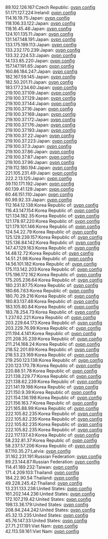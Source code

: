 89.102.126.167:Czech Republic: [ovpn config](vpn/89_102_126_167.ovpn)  
51.171.127.224:Ireland: [ovpn config](vpn/51_171_127_224.ovpn)  
114.16.19.75:Japan: [ovpn config](vpn/114_16_19_75.ovpn)  
118.106.33.122:Japan: [ovpn config](vpn/118_106_33_122.ovpn)  
118.16.45.48:Japan: [ovpn config](vpn/118_16_45_48.ovpn)  
124.101.135.11:Japan: [ovpn config](vpn/124_101_135_11.ovpn)  
131.147.148.191:Japan: [ovpn config](vpn/131_147_148_191.ovpn)  
133.175.199.113:Japan: [ovpn config](vpn/133_175_199_113.ovpn)  
133.232.170.239:Japan: [ovpn config](vpn/133_232_170_239.ovpn)  
133.32.224.53:Japan: [ovpn config](vpn/133_32_224_53.ovpn)  
14.133.85.220:Japan: [ovpn config](vpn/14_133_85_220.ovpn)  
157.147.191.65:Japan: [ovpn config](vpn/157_147_191_65.ovpn)  
160.86.184.247:Japan: [ovpn config](vpn/160_86_184_247.ovpn)  
182.167.59.145:Japan: [ovpn config](vpn/182_167_59_145.ovpn)  
182.50.201.11:Japan: [ovpn config](vpn/182_50_201_11.ovpn)  
183.177.234.60:Japan: [ovpn config](vpn/183_177_234_60.ovpn)  
219.100.37.109:Japan: [ovpn config](vpn/219_100_37_109.ovpn)  
219.100.37.129:Japan: [ovpn config](vpn/219_100_37_129.ovpn)  
219.100.37.144:Japan: [ovpn config](vpn/219_100_37_144.ovpn)  
219.100.37.16:Japan: [ovpn config](vpn/219_100_37_16.ovpn)  
219.100.37.169:Japan: [ovpn config](vpn/219_100_37_169.ovpn)  
219.100.37.172:Japan: [ovpn config](vpn/219_100_37_172.ovpn)  
219.100.37.176:Japan: [ovpn config](vpn/219_100_37_176.ovpn)  
219.100.37.193:Japan: [ovpn config](vpn/219_100_37_193.ovpn)  
219.100.37.22:Japan: [ovpn config](vpn/219_100_37_22.ovpn)  
219.100.37.223:Japan: [ovpn config](vpn/219_100_37_223.ovpn)  
219.100.37.3:Japan: [ovpn config](vpn/219_100_37_3.ovpn)  
219.100.37.86:Japan: [ovpn config](vpn/219_100_37_86.ovpn)  
219.100.37.87:Japan: [ovpn config](vpn/219_100_37_87.ovpn)  
219.100.37.96:Japan: [ovpn config](vpn/219_100_37_96.ovpn)  
219.112.180.194:Japan: [ovpn config](vpn/219_112_180_194.ovpn)  
221.105.231.49:Japan: [ovpn config](vpn/221_105_231_49.ovpn)  
222.2.13.125:Japan: [ovpn config](vpn/222_2_13_125.ovpn)  
39.110.171.192:Japan: [ovpn config](vpn/39_110_171_192.ovpn)  
60.139.41.128:Japan: [ovpn config](vpn/60_139_41_128.ovpn)  
60.46.151.110:Japan: [ovpn config](vpn/60_46_151_110.ovpn)  
60.99.92.33:Japan: [ovpn config](vpn/60_99_92_33.ovpn)  
112.164.12.138:Korea Republic of: [ovpn config](vpn/112_164_12_138.ovpn)  
116.43.147.154:Korea Republic of: [ovpn config](vpn/116_43_147_154.ovpn)  
121.134.182.35:Korea Republic of: [ovpn config](vpn/121_134_182_35.ovpn)  
121.178.97.220:Korea Republic of: [ovpn config](vpn/121_178_97_220.ovpn)  
121.179.101.146:Korea Republic of: [ovpn config](vpn/121_179_101_146.ovpn)  
124.54.22.79:Korea Republic of: [ovpn config](vpn/124_54_22_79.ovpn)  
125.129.239.157:Korea Republic of: [ovpn config](vpn/125_129_239_157.ovpn)  
125.136.84.142:Korea Republic of: [ovpn config](vpn/125_136_84_142.ovpn)  
147.47.129.163:Korea Republic of: [ovpn config](vpn/147_47_129_163.ovpn)  
14.48.12.72:Korea Republic of: [ovpn config](vpn/14_48_12_72.ovpn)  
14.51.21.98:Korea Republic of: [ovpn config](vpn/14_51_21_98.ovpn)  
14.56.101.182:Korea Republic of: [ovpn config](vpn/14_56_101_182.ovpn)  
175.113.142.203:Korea Republic of: [ovpn config](vpn/175_113_142_203.ovpn)  
175.196.172.162:Korea Republic of: [ovpn config](vpn/175_196_172_162.ovpn)  
175.205.236.64:Korea Republic of: [ovpn config](vpn/175_205_236_64.ovpn)  
180.231.87.75:Korea Republic of: [ovpn config](vpn/180_231_87_75.ovpn)  
180.66.7.63:Korea Republic of: [ovpn config](vpn/180_66_7_63.ovpn)  
180.70.29.216:Korea Republic of: [ovpn config](vpn/180_70_29_216.ovpn)  
180.83.137.48:Korea Republic of: [ovpn config](vpn/180_83_137_48.ovpn)  
183.105.80.84:Korea Republic of: [ovpn config](vpn/183_105_80_84.ovpn)  
183.78.254.73:Korea Republic of: [ovpn config](vpn/183_78_254_73.ovpn)  
1.237.62.221:Korea Republic of: [ovpn config](vpn/1_237_62_221.ovpn)  
203.229.64.173:Korea Republic of: [ovpn config](vpn/203_229_64_173.ovpn)  
203.229.76.99:Korea Republic of: [ovpn config](vpn/203_229_76_99.ovpn)  
211.194.4.141:Korea Republic of: [ovpn config](vpn/211_194_4_141.ovpn)  
211.208.35.239:Korea Republic of: [ovpn config](vpn/211_208_35_239.ovpn)  
211.214.168.24:Korea Republic of: [ovpn config](vpn/211_214_168_24.ovpn)  
218.52.201.69:Korea Republic of: [ovpn config](vpn/218_52_201_69.ovpn)  
218.53.23.169:Korea Republic of: [ovpn config](vpn/218_53_23_169.ovpn)  
219.250.123.138:Korea Republic of: [ovpn config](vpn/219_250_123_138.ovpn)  
220.123.170.78:Korea Republic of: [ovpn config](vpn/220_123_170_78.ovpn)  
220.88.51.78:Korea Republic of: [ovpn config](vpn/220_88_51_78.ovpn)  
221.138.229.77:Korea Republic of: [ovpn config](vpn/221_138_229_77.ovpn)  
221.138.62.239:Korea Republic of: [ovpn config](vpn/221_138_62_239.ovpn)  
221.141.19.198:Korea Republic of: [ovpn config](vpn/221_141_19_198.ovpn)  
221.150.9.39:Korea Republic of: [ovpn config](vpn/221_150_9_39.ovpn)  
221.154.136.198:Korea Republic of: [ovpn config](vpn/221_154_136_198.ovpn)  
221.156.163.7:Korea Republic of: [ovpn config](vpn/221_156_163_7.ovpn)  
221.165.88.99:Korea Republic of: [ovpn config](vpn/221_165_88_99.ovpn)  
222.105.82.235:Korea Republic of: [ovpn config](vpn/222_105_82_235.ovpn)  
222.105.82.235:Korea Republic of: [ovpn config](vpn/222_105_82_235.ovpn)  
222.105.82.235:Korea Republic of: [ovpn config](vpn/222_105_82_235.ovpn)  
222.105.82.235:Korea Republic of: [ovpn config](vpn/222_105_82_235.ovpn)  
222.117.137.43:Korea Republic of: [ovpn config](vpn/222_117_137_43.ovpn)  
58.232.81.37:Korea Republic of: [ovpn config](vpn/58_232_81_37.ovpn)  
58.237.57.206:Korea Republic of: [ovpn config](vpn/58_237_57_206.ovpn)  
87.110.35.27:Latvia: [ovpn config](vpn/87_110_35_27.ovpn)  
31.162.231.191:Russian Federation: [ovpn config](vpn/31_162_231_191.ovpn)  
89.23.144.87:Russian Federation: [ovpn config](vpn/89_23_144_87.ovpn)  
114.41.189.232:Taiwan: [ovpn config](vpn/114_41_189_232.ovpn)  
171.4.209.103:Thailand: [ovpn config](vpn/171_4_209_103.ovpn)  
184.22.90.54:Thailand: [ovpn config](vpn/184_22_90_54.ovpn)  
49.228.245.42:Thailand: [ovpn config](vpn/49_228_245_42.ovpn)  
13.231.133.238:United States: [ovpn config](vpn/13_231_133_238.ovpn)  
161.202.144.236:United States: [ovpn config](vpn/161_202_144_236.ovpn)  
172.107.219.42:United States: [ovpn config](vpn/172_107_219_42.ovpn)  
198.13.36.179:United States: [ovpn config](vpn/198_13_36_179.ovpn)  
208.94.244.242:United States: [ovpn config](vpn/208_94_244_242.ovpn)  
45.32.13.235:United States: [ovpn config](vpn/45_32_13_235.ovpn)  
45.76.147.33:United States: [ovpn config](vpn/45_76_147_33.ovpn)  
27.71.217.191:Viet Nam: [ovpn config](vpn/27_71_217_191.ovpn)  
42.113.59.161:Viet Nam: [ovpn config](vpn/42_113_59_161.ovpn)  
